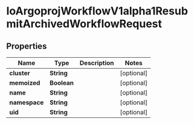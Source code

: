 

# IoArgoprojWorkflowV1alpha1ResubmitArchivedWorkflowRequest


## Properties

Name | Type | Description | Notes
------------ | ------------- | ------------- | -------------
**cluster** | **String** |  |  [optional]
**memoized** | **Boolean** |  |  [optional]
**name** | **String** |  |  [optional]
**namespace** | **String** |  |  [optional]
**uid** | **String** |  |  [optional]



